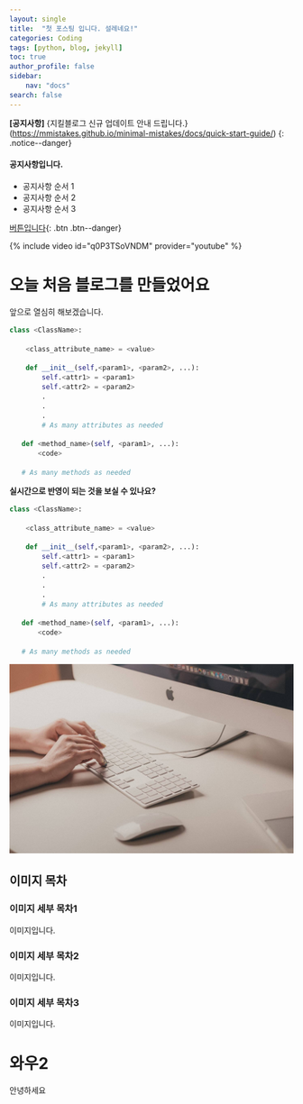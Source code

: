 ```yaml
---
layout: single
title:  "첫 포스팅 입니다. 설레네요!"
categories: Coding
tags: [python, blog, jekyll]
toc: true
author_profile: false
sidebar:
    nav: "docs"
search: false
---
```


**[공지사항]** {지킬블로그 신규 업데이트 안내 드립니다.}(https://mmistakes.github.io/minimal-mistakes/docs/quick-start-guide/)
{: .notice--danger}

<div class="notice--success">
<h4>공지사항입니다.</h4>
<ul>
    <li>공지사항 순서 1</li>
    <li>공지사항 순서 2</li>
    <li>공지사항 순서 3</li>
</ul>
</div>

[버튼입니다](https://google.com){: .btn .btn--danger}

{% include video id="q0P3TSoVNDM" provider="youtube" %}

# 오늘 처음 블로그를 만들었어요

앞으로 열심히 해보겠습니다.

```python
class <ClassName>:

    <class_attribute_name> = <value>

    def __init__(self,<param1>, <param2>, ...):
        self.<attr1> = <param1>
        self.<attr2> = <param2>
        .
        .
        .
        # As many attributes as needed

   def <method_name>(self, <param1>, ...):
       <code>

   # As many methods as needed
```

**실시간으로 반영이 되는 것을 보실 수 있나요?**

```python
class <ClassName>:

    <class_attribute_name> = <value>

    def __init__(self,<param1>, <param2>, ...):
        self.<attr1> = <param1>
        self.<attr2> = <param2>
        .
        .
        .
        # As many attributes as needed

   def <method_name>(self, <param1>, ...):
       <code>

   # As many methods as needed
```

![writing.jpg](../images/2022-08-19-first/a2c99f37ad161fb21b7eab61781a7510620139d6.jpg)

## 이미지 목차

### 이미지 세부 목차1

이미지입니다.

### 이미지 세부 목차2

이미지입니다.

### 이미지 세부 목차3

이미지입니다.

# 와우2

안녕하세요
